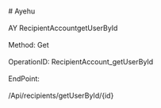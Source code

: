 <br>#     Ayehu</br>
<br>AY RecipientAccountgetUserById</br>
<br>Method: Get</br>
<br>OperationID: RecipientAccount_getUserById</br>
<br>EndPoint:</br>
<br>/Api/recipients/getUserById/{id}</br>
